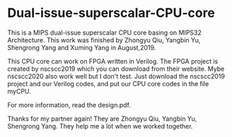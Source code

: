 # Dual-issue-superscalar-CPU-core
This is a MIPS dual-issue superscalar CPU core basing on MIPS32 Architecture. This work was finished by Zhongyu Qiu, Yangbin Yu, Shengrong Yang and Xuming Yang in August,2019.

This CPU core can work on FPGA written in Verilog. The FPGA project is created by nscscc2019 which you can download from their website. Mybe nscscc2020 also work well but I don't test. Just download the nscscc2019 project and our Verilog codes, and put our CPU core codes in the file myCPU.

For more information, read the design.pdf.

Thanks for my partner again! They are Zhongyu Qiu, Yangbin Yu, Shengrong Yang. They help me a lot when we worked together.
